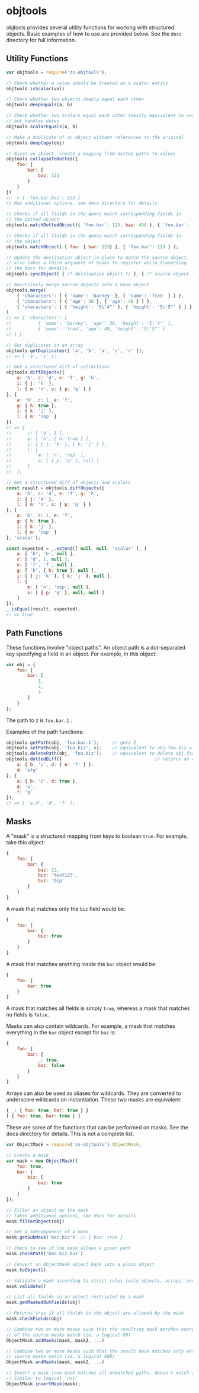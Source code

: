 # objtools

objtools provides several utility functions for working with structured objects.  Basic
examples of how to use are provided below.  See the `docs` directory for full information.

## Utility Functions

```javascript
var objtools = require('zs-objtools');

// Check whether a value should be treated as a scalar entity
objtools.isScalar(val)

// Check whether two objects deeply equal each other
objtools.deepEquals(a, b)

// Check whether two scalars equal each other (mostly equivalent to ===)
// but handles dates
objtools.scalarEquals(a, b)

// Make a duplicate of an object without references to the original
objtools.deepCopy(obj)

// Given an object, create a mapping from dotted paths to values
objtools.collapseToDotted({
	foo: {
		bar: {
			baz: 123
		}
	}
})
// -> { 'foo.bar.baz': 123 }
// Has additional options, see docs directory for details

// Checks if all fields in the query match corresponding fields in
// the dotted object
objtools.matchDottedObject({ 'foo.bar': 123, baz: 456 }, { 'foo.bar': 123 } )

// Checks if all fields in the query match corresponding fields in
// the object
objtools.matchObject( { foo: { bar: 123} }, { 'foo.bar': 123 } );

// Update the destination object in-place to match the source object.  This
// also takes a third argument of hooks to register while traversing.  See
// the docs for details.
objtools.syncObject( { /* destination object */ }, { /* source object */ } );

// Recursively merge source objects into a base object
objtools.merge(
	{ 'characters': [ { 'name': 'barney' }, { 'name': 'fred' } ] },
	{ 'characters': [ { 'age': 36 }, { 'age': 40 } ] },
	{ 'characters': [ { 'height': '5\'4"' }, { 'height': '5\'5"' } ] }
)
// => { 'characters': [
//			{ 'name': 'barney', 'age': 36, 'height': '5\'4"' },
//			{ 'name': 'fred', 'age': 40, 'height': '5\'5"' }
// ] }

// Get duplicates in an array
objtools.getDuplicates([ 'a', 'b', 'a', 'c', 'c' ]);
// => [ 'a', 'c' ];

// Get a structured diff of collections
objtools.diffObjects({
	a: 'b', c: 'd', e: 'f', g: 'h',
	i: { j: 'k' },
	l: { m: 'n', o: { p: 'q' } }
}, {
	a: 'b', c: 1, e: 'f',
	g: { h: true },
	i: { k: 'j' },
	l: { m: 'nop' }
})
// => {
//		c: [ 'd', 1 ],
//		g: [ 'h', { h: true } ],
//		i: [ { j: 'k' }, { k: 'j' } ],
//		l: {
//			m: [ 'n', 'nop' ],
//			o: [ { p: 'q' }, null ]
//		}
//	};

// Get a structured diff of objects and scalars
const result = objtools.diffObjects({
	a: 'b', c: 'd', e: 'f', g: 'h',
	i: { j: 'k' },
	l: { m: 'n', o: { p: 'q' } }
}, {
	a: 'b', c: 1, e: 'f',
	g: { h: true },
	i: { k: 'j' },
	l: { m: 'nop' }
}, 'scalar');

const expected = _.extend([ null, null, 'scalar' ], {
	a: [ 'b', 'b', null ],
	c: [ 'd', 1, null ],
	e: [ 'f', 'f', null ],
	g: [ 'h', { h: true }, null ],
	i: [ { j: 'k' }, { k: 'j' }, null ],
	l: {
		m: [ 'n', 'nop', null ],
		o: [ { p: 'q' }, null, null ]
	}
});
_.isEqual(result, expected);
// => true
```

## Path Functions

These functions involve "object paths".  An object path is a dot-separated key specifying a field
in an object.  For example, in this object:

```javascript
var obj = {
	foo: {
		bar: [
			1,
			2,
			3
		]
	}
};
```

The path to `2` is `foo.bar.1` .

Examples of the path functions:

```javascript
objtools.getPath(obj, 'foo.bar.1');		// gets 2
objtools.setPath(obj, 'foo.biz', 4);	// equivalent to obj.foo.biz = 4
objtools.deletePath(obj, 'foo.biz');	// equivalent to delete obj.foo.biz
objtools.dottedDiff({									// returns an array of the shortest diff paths
	a: { b: 'c', d: { e: 'f' } },
	d: 'efg'
}, {
	a: { b: 'c', d: true },
	d: 'e',
	f: 'g'
});
// => [ 'a.d', 'd', 'f' ];
```

## Masks

A "mask" is a structured mapping from keys to boolean `true`.  For example, take this object:

```javascript
{
	foo: {
		bar: {
			baz: 12,
			biz: 'test123',
			buz: 'bip'
		}
	}
}
```

A mask that matches only the `biz` field would be:

```javascript
{
	foo: {
		bar: {
			biz: true
		}
	}
}
```

A mask that matches anything inside the `bar` object would be:

```javascript
{
	foo: {
		bar: true
	}
}
```

A mask that matches all fields is simply `true`, whereas a mask that
matches no fields is `false`.

Masks can also contain wildcards.  For example, a mask that matches everything in
the `bar` object except for `baz` is:

```javascript
{
	foo: {
		bar: {
			_: true,
			baz: false
		}
	}
}
```

Arrays can also be used as aliases for wildcards. They are converted to underscore wildcards on
instantiation. These two masks are equivalent:

```javascript
{ _: { foo: true, bar: true } }
[ { foo: true, bar: true } ]
```

These are some of the functions that can be performed on masks.  See the docs directory
for details.  This is not a complete list.

```javascript
var ObjectMask = require('zs-objtools').ObjectMask;

// Create a mask
var mask = new ObjectMask({
	foo: true,
	bar: {
		biz: {
			buz: true
		}
	}
});

// Filter an object by the mask
// Takes additional options, see docs for details
mask.filterObject(obj)

// Get a subcomponent of a mask
mask.getSubMask('bar.biz')	// { buz: true }

// Check to see if the mask allows a given path
mask.checkPath('bar.biz.buz')

// Convert an ObjectMask object back into a plain object
mask.toObject()

// Validate a mask according to strict rules (only objects, arrays, and booleans)
mask.validate()

// List all fields in an object restricted by a mask
mask.getMaskedOutFields(obj)

// Returns true if all fields in the object are allowed by the mask
mask.checkFields(obj)

// Combine two or more masks such that the resulting mask matches everything that either
// of the source masks match (ie, a logical OR)
ObjectMask.addMasks(mask, mask2, ...)

// Combine two or more masks such that the result mask matches only what ALL of the
// source masks match (ie, a logical AND)
ObjectMask.andMasks(mask, mask2, ...)

// Invert a mask (new mask matches all unmatched paths, doesn't match all matched paths)
// Similar to logical 'not'
ObjectMask.invertMask(mask);
```

